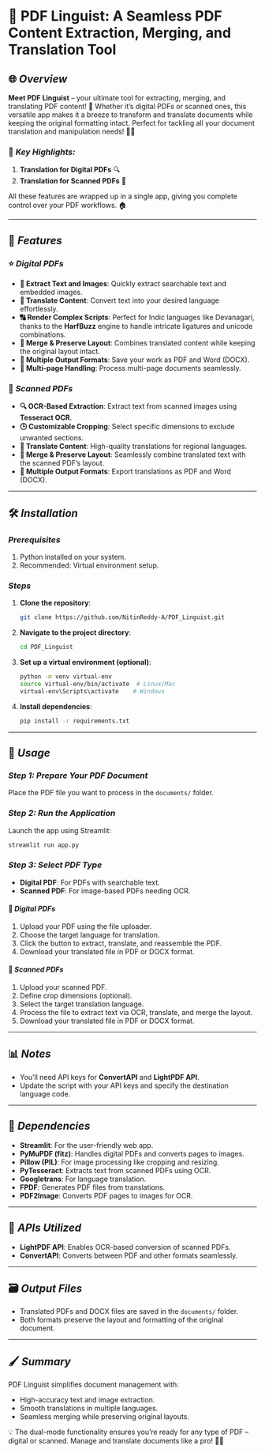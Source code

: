 # 🔹 **PDF Linguist**: A Seamless PDF Content Extraction, Merging, and Translation Tool

## 🌐 *Overview*

**Meet PDF Linguist** – your ultimate tool for extracting, merging, and translating PDF content! 🌟 Whether it’s digital PDFs or scanned ones, this versatile app makes it a breeze to transform and translate documents while keeping the original formatting intact. Perfect for tackling all your document translation and manipulation needs! 📄✨

### 🔹 *Key Highlights:*

1. **Translation for Digital PDFs** 🔍
2. **Translation for Scanned PDFs** 🔐

All these features are wrapped up in a single app, giving you complete control over your PDF workflows. 🏠

---

## 🔧 *Features*

### ⭐ *Digital PDFs*

- **📄 Extract Text and Images**: Quickly extract searchable text and embedded images.
- **💬 Translate Content**: Convert text into your desired language effortlessly.
- **🔠 Render Complex Scripts**: Perfect for Indic languages like Devanagari, thanks to the **HarfBuzz** engine to handle intricate ligatures and unicode combinations.
- **🌈 Merge & Preserve Layout**: Combines translated content while keeping the original layout intact.
- **🔖 Multiple Output Formats**: Save your work as PDF and Word (DOCX).
- **🔄 Multi-page Handling**: Process multi-page documents seamlessly.

### 🔐 *Scanned PDFs*

- **🔍 OCR-Based Extraction**: Extract text from scanned images using **Tesseract OCR**.
- **🕒 Customizable Cropping**: Select specific dimensions to exclude unwanted sections.
- **💬 Translate Content**: High-quality translations for regional languages.
- **🎨 Merge & Preserve Layout**: Seamlessly combine translated text with the scanned PDF’s layout.
- **🔖 Multiple Output Formats**: Export translations as PDF and Word (DOCX).

---

## 🛠️ *Installation*

### *Prerequisites*

1. Python installed on your system.
2. Recommended: Virtual environment setup.

### *Steps*

1. **Clone the repository**:

   ```bash
   git clone https://github.com/NitinReddy-A/PDF_Linguist.git
   ```

2. **Navigate to the project directory**:

   ```bash
   cd PDF_Linguist
   ```

3. **Set up a virtual environment (optional)**:

   ```bash
   python -m venv virtual-env
   source virtual-env/bin/activate  # Linux/Mac
   virtual-env\Scripts\activate    # Windows
   ```

4. **Install dependencies**:

   ```bash
   pip install -r requirements.txt
   ```

---

## 🎨 *Usage*

### *Step 1: Prepare Your PDF Document*

Place the PDF file you want to process in the `documents/` folder.

### *Step 2: Run the Application*

Launch the app using Streamlit:

```bash
streamlit run app.py
```

### *Step 3: Select PDF Type*

- **Digital PDF**: For PDFs with searchable text.
- **Scanned PDF**: For image-based PDFs needing OCR.

#### 🔹 *Digital PDFs*

1. Upload your PDF using the file uploader.
2. Choose the target language for translation.
3. Click the button to extract, translate, and reassemble the PDF.
4. Download your translated file in PDF or DOCX format.

#### 🔹 *Scanned PDFs*

1. Upload your scanned PDF.
2. Define crop dimensions (optional).
3. Select the target translation language.
4. Process the file to extract text via OCR, translate, and merge the layout.
5. Download your translated file in PDF or DOCX format.

---

## 📊 *Notes*

- You’ll need API keys for **ConvertAPI** and **LightPDF API**.
- Update the script with your API keys and specify the destination language code.

---

## 📝 *Dependencies*

- **Streamlit**: For the user-friendly web app.
- **PyMuPDF (fitz)**: Handles digital PDFs and converts pages to images.
- **Pillow (PIL)**: For image processing like cropping and resizing.
- **PyTesseract**: Extracts text from scanned PDFs using OCR.
- **Googletrans**: For language translation.
- **FPDF**: Generates PDF files from translations.
- **PDF2Image**: Converts PDF pages to images for OCR.

---

## 🚀 *APIs Utilized*

- **LightPDF API**: Enables OCR-based conversion of scanned PDFs.
- **ConvertAPI**: Converts between PDF and other formats seamlessly.

---

## 🗃️ *Output Files*

- Translated PDFs and DOCX files are saved in the `documents/` folder.
- Both formats preserve the layout and formatting of the original document.

---

## 🖌️ *Summary*

PDF Linguist simplifies document management with:

- High-accuracy text and image extraction.
- Smooth translations in multiple languages.
- Seamless merging while preserving original layouts.

💡 The dual-mode functionality ensures you’re ready for any type of PDF – digital or scanned. Manage and translate documents like a pro! 🔹✨

